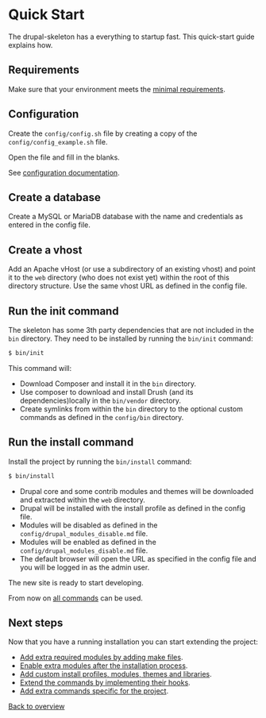 # Quick Start
The drupal-skeleton has a everything to startup fast. This quick-start guide
explains how.


## Requirements
Make sure that your environment meets the
[minimal requirements][link-requirements].


## Configuration
Create the `config/config.sh` file by creating a copy of the
`config/config_example.sh` file.

Open the file and fill in the blanks.

See [configuration documentation][link-config-config].



## Create a database
Create a MySQL or MariaDB database with the name and credentials as entered in
the config file.



## Create a vhost
Add an Apache vHost (or use a subdirectory of an existing vhost) and point it
to the `web` directory (who does not exist yet) within the root of this
directory structure. Use the same vhost URL as defined in the config file.



## Run the init command
The skeleton has some 3th party dependencies that are not included in the `bin`
directory. They need to be installed by running the `bin/init` command:

```bash
$ bin/init
```

This command will:
- Download Composer and install it in the `bin` directory.
- Use composer to download and install Drush (and its dependencies)locally in
  the `bin/vendor` directory.
- Create symlinks from within the `bin` directory to the optional custom
  commands as defined in the `config/bin` directory.



## Run the install command
Install the project by running the `bin/install` command:

```bash
$ bin/install
```

- Drupal core and some contrib modules and themes will be downloaded and
  extracted within the `web` directory.
- Drupal will be installed with the install profile as defined in the config
  file.
- Modules will be disabled as defined in the `config/drupal_modules_disable.md`
  file.
- Modules will be enabled as defined in the `config/drupal_modules_disable.md`
  file.
- The default browser will open the URL as specified in the config file and you
  will be logged in as the admin user.

The new site is ready to start developing.

From now on [all commands][link-commands] can be used.



## Next steps
Now that you have a running installation you can start extending the project:

- [Add extra required modules by adding make files][link-config-make].
- [Enable extra modules after the installation process][link-config-modules].
- [Add custom install profiles, modules, themes and libraries][link-project].
- [Extend the commands by implementing their hooks][link-hooks].
- [Add extra commands specific for the project][link-config-bin].



[Back to overview][link-overview]



[link-requirements]: requirements.md
[link-config-config]: config-config.md
[link-documentation]: README.md
[link-commands]: README.md#commands
[link-config-bin]: config-bin.md
[link-config-make]: config-make.sh
[link-config-modules]: config-modules.md
[link-project]: project.md
[link-hooks]: hooks.md

[link-overview]: README.md
